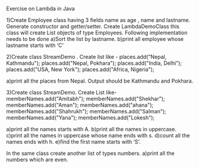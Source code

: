Exercise on Lambda in Java

1)Create Employee class having 3 fields name as age , name and lastname.
  Generate constructor and getter/setter.
  Create LambdaDemoClass this class will create List objects of type Employees.
  Following implementation needs to be done 
a)Sort the list by lastname.
b)print all employee whose lastname starts with ‘C’


2)Create class StreamDemo .
  Create list like - 
       places.add("Nepal, Kathmandu");
       places.add("Nepal, Pokhara");
       places.add("India, Delhi");
       places.add("USA, New York");
       places.add("Africa, Nigeria");

a)print all the places from Nepal.
  Output should be Kathmandu and Pokhara.

3)Create class StreamDemo.
  Create List like-
  memberNames.add("Amitabh");
		memberNames.add("Shekhar");
		memberNames.add("Aman");
		memberNames.add("ahana");
		memberNames.add("Shahrukh");
		memberNames.add("Salman");
		memberNames.add("Yana");
		memberNames.add("Lokesh");

a)print all the names starts with A.
b)print all the names in uppercase.
c)print all the names in uppercase whose name ends with s.
d)count all the names ends with h.
e)find the first name starts with ‘S’.

In the same class create another list of types numbers.
a)print all the numbers which are even.
